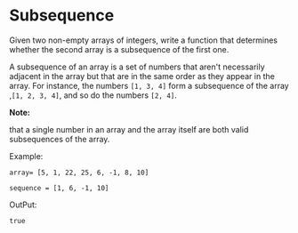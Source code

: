 # Subsequence



  Given two non-empty arrays of integers, write a function that determines
  whether the second array is a subsequence of the first one.

  A subsequence of an array is a set of numbers that aren't necessarily adjacent
  in the array but that are in the same order as they appear in the array. For
  instance, the numbers
  ```[1, 3, 4]``` form a subsequence of the array
  ,```[1, 2, 3, 4]```, and so do the numbers ```[2, 4]```.

  **Note:**

  that a single number in an array and the array itself are both valid
  subsequences of the array.

Example:

```
array= [5, 1, 22, 25, 6, -1, 8, 10]
```

```
sequence = [1, 6, -1, 10]
```

OutPut:
```
true
```